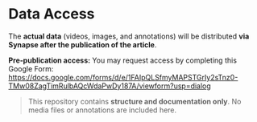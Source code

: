 # Data Access

The **actual data** (videos, images, and annotations) will be distributed **via Synapse after the publication of the article**.

**Pre‑publication access:** You may request access by completing this Google Form:  
https://docs.google.com/forms/d/e/1FAIpQLSfmyMAPSTGrIy2sTnz0-TMw08ZagTimRulbAQcWdaPwDy187A/viewform?usp=dialog

> This repository contains **structure and documentation only**. No media files or annotations are included here.
